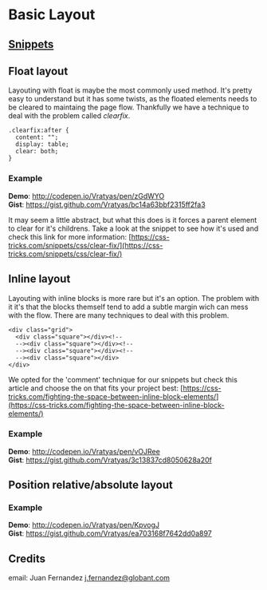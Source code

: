 # Basic Layout

## [Snippets](basic-layout-snippet.md)

## Float layout

Layouting with float is maybe the most commonly used method. It's pretty easy to understand but it has some twists, as the floated elements needs to be cleared to maintaing the page flow. Thankfully we have a technique to deal with the problem called *clearfix*.
    
	.clearfix:after {
	  content: "";
	  display: table;
	  clear: both;
	} 

### Example

__Demo__: http://codepen.io/Vratyas/pen/zGdWYO  
__Gist__: https://gist.github.com/Vratyas/bc14a63bbf2315ff2fa3  

It may seem a little abstract, but what this does is it forces a parent element to clear for it's childrens. Take a look at the snippet to see how it's used and check this link for more information: [https://css-tricks.com/snippets/css/clear-fix/](https://css-tricks.com/snippets/css/clear-fix/)

## Inline layout

Layouting with inline blocks is more rare but it's an option. The problem with it it's that the blocks themself tend to add a subtle margin wich can mess with the flow. There are many techniques to deal with this problem.

	<div class="grid">
	  <div class="square"></div><!--
	  --><div class="square"></div><!--
	  --><div class="square"></div><!--
	  --><div class="square"></div>
	</div>

We opted for the 'comment' technique for our snippets but check this article and choose the on that fits your project best: [https://css-tricks.com/fighting-the-space-between-inline-block-elements/](https://css-tricks.com/fighting-the-space-between-inline-block-elements/)

### Example

__Demo__: http://codepen.io/Vratyas/pen/vOJRee  
__Gist__: https://gist.github.com/Vratyas/3c13837cd8050628a20f  

## Position relative/absolute layout

### Example

__Demo__: http://codepen.io/Vratyas/pen/KpvogJ  
__Gist__: https://gist.github.com/Vratyas/ea703168f7642dd0a897  

## Credits

email: Juan Fernandez <j.fernandez@globant.com>
